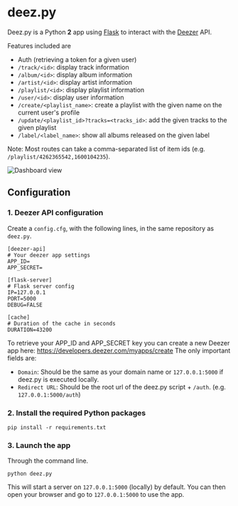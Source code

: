 # deez.py

Deez.py is a Python **2** app using [Flask][1] to interact with the [Deezer][2] API.

Features included are
- Auth (retrieving a token for a given user)
- `/track/<id>`: display track information
- `/album/<id>`: display album information
- `/artist/<id>`: display artist information
- `/playlist/<id>`: display playlist information
- `/user/<id>`: display user information
- `/create/<playlist_name>`: create a playlist with the given name on the current user's profile
- `/update/<playlist_id>?tracks=<tracks_id>`: add the given tracks to the given playlist
- `/label/<label_name>`: show all albums released on the given label

Note: Most routes can take a comma-separated list of item ids (e.g. `/playlist/4262365542,1600104235`).

![Dashboard view](http://greird.webfactional.com/img/deezpy1.png "")

## Configuration

### 1. Deezer API configuration

Create a `config.cfg`, with the following lines, in the same repository as `deez.py`.
```
[deezer-api]
# Your deezer app settings
APP_ID=
APP_SECRET=

[flask-server]
# Flask server config
IP=127.0.0.1
PORT=5000
DEBUG=FALSE

[cache]
# Duration of the cache in seconds
DURATION=43200
```

To retrieve your APP_ID and APP_SECRET key you can create a new Deezer app here: https://developers.deezer.com/myapps/create
The only important fields are:
- `Domain`: Should be the same as your domain name or `127.0.0.1:5000` if deez.py is executed locally.
- `Redirect URL`: Should be the root url of the deez.py script + `/auth`. (e.g. `127.0.0.1:5000/auth`)

### 2. Install the required Python packages

```
pip install -r requirements.txt
```

### 3. Launch the app

Through the command line.
```
python deez.py
```

This will start a server on `127.0.0.1:5000` (locally) by default.
You can then open your browser and go to `127.0.0.1:5000` to use the app.

[1]: http://flask.pocoo.org
[2]: http://www.deezer.com